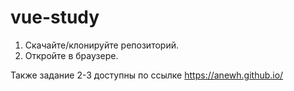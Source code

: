 # vue-study

1. Скачайте/клонируйте репозиторий. 
2. Откройте в браузере.

Также задание 2-3 доступны по ссылке https://anewh.github.io/
